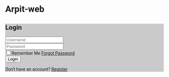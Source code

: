 # Arpit-web<!DOCTYPE html>
<html lang="en">
<head>
  <meta charset="UTF-8">
  <meta name="viewport" content="width=device-width, initial-scale=1.0">
  <title>Login Form</title>
  <link href="https://cdnjs.cloudflare.com/ajax/libs/tailwindcss/2.2.19/tailwind.min.css" >
  <link rel="preconnect" href="https://fonts.googleapis.com">
  <link rel="preconnect" href="https://fonts.gstatic.com" crossorigin>
  <link href="https://fonts.googleapis.com/css2?family=Roboto:wght@100;300;400;500;700;900&display=swap" >
  <link rel="stylesheet" href="https://cdnjs.cloudflare.com/ajax/libs/remixicon/4.2.0/remixicon.css">
  <style>
    body {
      font-family: 'Roboto', sans-serif;
    }
  </style>
</head>
<body class="m-0 p-0 box-border">
  <section class="w-full h-screen bg-cover bg-center flex items-center justify-center"
   style="background-image: linear-gradient(rgba(0,0,0,.2),rgba(0,0,0,.2)), url('https://img.freepik.com/free-vector/geometric-network-connection-background_23-2148876717.jpg?t=st=1721308476~exp=1721312076~hmac=bf8f326944a0fd24651b357d1583364d942664976f21d1d13736c602db1fc39c&w=1060');">
    <form action="index.html" class="w-80 bg-white bg-opacity-20 p-6 rounded-md flex 
    flex-col items-center justify-center backdrop-blur-sm">
      <h1 class="text-white">Login</h1>
      <div class="w-full relative mt-4">
        <input type="text" placeholder="Username" required class="w-full bg-transparent
         border border-white rounded-full outline-none text-white text-base py-2 px-3">
        <i class="ri-user-fill absolute right-6 top-1/2 transform -translate-y-1/2
         text-white"></i>
      </div>
      <div class="w-full relative mt-4">
        <input type="password" placeholder="Password" required class="w-full bg-transparent
         border border-white rounded-full outline-none text-white text-base py-2 px-3">
        <i class="ri-lock-fill absolute right-6 top-1/2 transform -translate-y-1/2 text-white"></i>
      </div>
      <div class="w-full flex justify-between text-white mt-4">
        <label class="flex items-center"><input type="checkbox" class="mr-2">Remember Me</label>
        <a href="#" class="text-white transition duration-300 hover:underline">Forgot Password</a>
      </div>
      <button class="bg-white font-semibold text-base py-2 px-5 w-2/5 outline-none border-none
       rounded-full mt-4 mb-4">Login</button>
      <p class="text-white">Don't have an account? <a href="#" class="text-white
         transition duration-300 hover:underline">Register</a></p>
    </form>
  </section>
</body>
</html>
